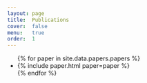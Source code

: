 ```yaml
---
layout: page
title:  Publications
cover:  false
menu:   true
order:  1
---
```


<ul>
{% for paper in site.data.papers.papers %}
  <li>
  {% include paper.html paper=paper %}
  </li>
{% endfor %}
</ul>

